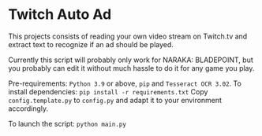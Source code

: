 # Twitch Auto Ad

This projects consists of reading your own video stream on Twitch.tv and extract text to recognize if an ad should be played.

Currently this script will probably only work for NARAKA: BLADEPOINT, but you probably can edit it without much hassle to do it for any game you play.

Pre-requirements: `Python 3.9` or above, `pip` and `Tesseract OCR 3.02`.
To install dependencies: `pip install -r requirements.txt`
Copy `config.template.py` to `config.py` and adapt it to your environment accordingly.

To launch the script: `python main.py`
